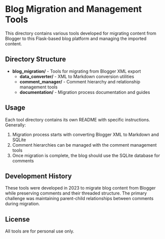 # Blog Migration and Management Tools

This directory contains various tools developed for migrating content from Blogger to this Flask-based blog platform and managing the imported content.

## Directory Structure

- **blog_migration/** - Tools for migrating from Blogger XML export
  - **data_converter/** - XML to Markdown conversion utilities
  - **comment_manager/** - Comment hierarchy and relationship management tools
  - **documentation/** - Migration process documentation and guides

## Usage

Each tool directory contains its own README with specific instructions. Generally:

1. Migration process starts with converting Blogger XML to Markdown and SQLite
2. Comment hierarchies can be managed with the comment management tools
3. Once migration is complete, the blog should use the SQLite database for comments

## Development History

These tools were developed in 2023 to migrate blog content from Blogger while preserving comments and their threaded structure. The primary challenge was maintaining parent-child relationships between comments during migration.

## License

All tools are for personal use only.
